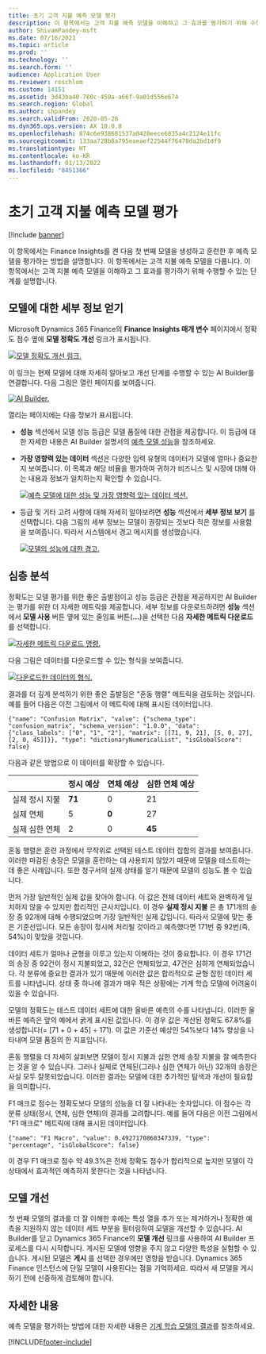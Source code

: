 ```yaml
---
title: 초기 고객 지불 예측 모델 평가
description: 이 항목에서는 고객 지불 예측 모델을 이해하고 그 효과를 평가하기 위해 수행할 수 있는 단계를 설명합니다.
author: ShivamPandey-msft
ms.date: 07/16/2021
ms.topic: article
ms.prod: ''
ms.technology: ''
ms.search.form: ''
audience: Application User
ms.reviewer: roschlom
ms.custom: 14151
ms.assetid: 3d43ba40-780c-459a-a66f-9a01d556e674
ms.search.region: Global
ms.author: shpandey
ms.search.validFrom: 2020-05-28
ms.dyn365.ops.version: AX 10.0.8
ms.openlocfilehash: 874c6e938681537a0420eece6835a4c2124e11fc
ms.sourcegitcommit: 133aa728b8a795eaeaef22544f76478da2bd1df9
ms.translationtype: HT
ms.contentlocale: ko-KR
ms.lasthandoff: 01/13/2022
ms.locfileid: "8451366"
---
```

# <a name="evaluate-the-initial-customer-payment-prediction-model"></a>초기 고객 지불 예측 모델 평가

[!include [banner](../includes/banner.md)]

이 항목에서는 Finance Insights를 켠 다음 첫 번째 모델을 생성하고 훈련한 후 예측 모델을 평가하는 방법을 설명합니다. 이 항목에서는 고객 지불 예측 모델을 다룹니다. 이 항목에서는 고객 지불 예측 모델을 이해하고 그 효과를 평가하기 위해 수행할 수 있는 단계를 설명합니다.

## <a name="getting-details-about-the-model"></a>모델에 대한 세부 정보 얻기

Microsoft Dynamics 365 Finance의 **Finance Insights 매개 변수** 페이지에서 정확도 점수 옆에 **모델 정확도 개선** 링크가 표시됩니다.

[![모델 정확도 개선 링크.](./media/prediction-model.png)](./media/prediction-model.png)

이 링크는 현재 모델에 대해 자세히 알아보고 개선 단계를 수행할 수 있는 AI Builder를 연결합니다. 다음 그림은 열린 페이지를 보여줍니다.

[![AI Builder.](./media/what-to-predict.png)](./media/what-to-predict.png)

열리는 페이지에는 다음 정보가 표시됩니다.

- **성능** 섹션에서 모델 성능 등급은 모델 품질에 대한 관점을 제공합니다. 이 등급에 대한 자세한 내용은 AI Builder 설명서의 [예측 모델 성능](/ai-builder/prediction-performance)을 참조하세요.
- **가장 영향력 있는 데이터** 섹션은 다양한 입력 유형의 데이터가 모델에 얼마나 중요한지 보여줍니다. 이 목록과 해당 비율을 평가하여 귀하가 비즈니스 및 시장에 대해 아는 내용과 정보가 일치하는지 확인할 수 있습니다.

    [![예측 모델에 대한 성능 및 가장 영향력 있는 데이터 섹션.](./media/models.png)](./media/models.png)

- 등급 및 기타 고려 사항에 대해 자세히 알아보려면 **성능** 섹션에서 **세부 정보 보기** 를 선택합니다. 다음 그림의 세부 정보는 모델이 권장되는 것보다 적은 정보를 사용함을 보여줍니다. 따라서 시스템에서 경고 메시지를 생성했습니다.

    [![모델의 성능에 대한 경고.](./media/details.png)](./media/details.png)

## <a name="digging-deeper"></a>심층 분석

정확도는 모델 평가를 위한 좋은 출발점이고 성능 등급은 관점을 제공하지만 AI Builder는 평가를 위한 더 자세한 메트릭을 제공합니다. 세부 정보를 다운로드하려면 **성능** 섹션에서 **모델 사용** 버튼 옆에 있는 줄임표 버튼(**...**)을 선택한 다음 **자세한 메트릭 다운로드** 를 선택합니다.

[![자세한 메트릭 다운로드 명령.](./media/performance.png)](./media/performance.png)

다음 그림은 데이터를 다운로드할 수 있는 형식을 보여줍니다.

[![다운로드한 데이터의 형식.](./media/data-format.png)](./media/data-format.png)

결과를 더 깊게 분석하기 위한 좋은 출발점은 "혼동 행렬" 메트릭을 검토하는 것입니다. 예를 들어 다음은 이전 그림에서 이 메트릭에 대해 표시된 데이터입니다.

`{"name": "Confusion Matrix", "value": {"schema_type": "confusion_matrix", "schema_version": "1.0.0", "data": {"class_labels": ["0", "1", "2"], "matrix": [[71, 9, 21], [5, 0, 27], [2, 0, 45]]}}, "type": "dictionaryNumericalList", "isGlobalScore": false}`

다음과 같은 방법으로 이 데이터를 확장할 수 있습니다.

| &nbsp;                   | 정시 예상 | 연체 예상 | 심한 연체 예상 |
|--------------------------|-------------------|----------------|---------------------|
| 실제 정시 지불   | **71**            | 0              | 21                  |
| 실제 연체      | 5                 | **0**          | 27                  |
| 실제 심한 연체 | 2                 | 0              | **45**              |

혼동 행렬은 훈련 과정에서 무작위로 선택된 테스트 데이터 집합의 결과를 보여줍니다. 이러한 마감된 송장은 모델을 훈련하는 데 사용되지 않았기 때문에 모델을 테스트하는 데 좋은 사례입니다. 또한 청구서의 실제 상태를 알기 때문에 모델의 성능도 볼 수 있습니다.

먼저 가장 일반적인 실제 값을 찾아야 합니다. 이 값은 전체 데이터 세트와 완벽하게 일치하지 않을 수 있지만 합리적인 근사치입니다. 이 경우 **실제 정시 지불** 은 총 171개의 송장 중 92개에 대해 수행되었으며 가장 일반적인 실제 값입니다. 따라서 모델에 맞는 좋은 기준선입니다. 모든 송장이 정시에 처리될 것이라고 예측했다면 171번 중 92번(즉, 54%)이 맞았을 것입니다.

데이터 세트가 얼마나 균형을 이루고 있는지 이해하는 것이 중요합니다. 이 경우 171건의 송장 중 92건이 정시 지불되었고, 32건은 연체되었고, 47건은 심하게 연체되었습니다. 각 분류에 중요한 결과가 있기 때문에 이러한 값은 합리적으로 균형 잡힌 데이터 세트를 나타냅니다. 상태 중 하나에 결과가 매우 적은 상황에는 기계 학습 모델에 어려움이 있을 수 있습니다.

모델의 정확도는 테스트 데이터 세트에 대한 올바른 예측의 수를 나타냅니다. 이러한 올바른 예측은 앞의 예에서 굵게 표시된 값입니다. 이 경우 값은 계산된 정확도 67.8%를 생성합니다(= \[71 + 0 + 45\] ÷ 171). 이 값은 기준선 예상인 54%보다 14% 향상을 나타내며 모델 품질의 한 지표입니다.

혼동 행렬을 더 자세히 살펴보면 모델이 정시 지불과 심한 연체 송장 지불을 잘 예측한다는 것을 알 수 있습니다. 그러나 실제로 연체된(그러나 심한 연체가 아닌) 32개의 송장은 사실 모두 잘못되었습니다. 이러한 결과는 모델에 대한 추가적인 탐색과 개선이 필요함을 의미합니다.

F1 매크로 점수는 정확도보다 모델의 성능을 더 잘 나타내는 숫자입니다. 이 점수는 각 분류 상태(정시, 연체, 심한 연체)의 결과를 고려합니다. 예를 들어 다음은 이전 그림에서 "F1 매크로" 메트릭에 대해 표시된 데이터입니다.

`{"name": "F1 Macro", "value": 0.4927170868347339, "type": "percentage", "isGlobalScore": false}`

이 경우 F1 매크로 점수 약 49.3%은 전체 정확도 점수가 합리적으로 높지만 모델이 각 상태에서 효과적인 예측하지 못한다는 것을 나타냅니다.

## <a name="improving-the-model"></a>모델 개선

첫 번째 모델의 결과를 더 잘 이해한 후에는 특성 열을 추가 또는 제거하거나 정확한 예측을 지원하지 않는 데이터 세트 부분을 필터링하여 모델을 개선할 수 있습니다. AI Builder를 닫고 Dynamics 365 Finance의 **모델 개선** 링크를 사용하여 AI Builder 프로세스를 다시 시작합니다. 게시된 모델에 영향을 주지 않고 다양한 특성을 실험할 수 있습니다. 게시된 모델은 **게시** 를 선택한 경우에만 영향을 받습니다. Dynamics 365 Finance 인스턴스에 단일 모델이 사용된다는 점을 기억하세요. 따라서 새 모델을 게시하기 전에 신중하게 검토해야 합니다.

## <a name="for-more-information"></a>자세한 내용

예측 모델을 평가하는 방법에 대한 자세한 내용은 [기계 학습 모델의 결과](/confusion-matrix.md)를 참조하세요.

[!INCLUDE[footer-include](../../includes/footer-banner.md)]
